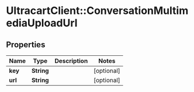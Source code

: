 # UltracartClient::ConversationMultimediaUploadUrl

## Properties
Name | Type | Description | Notes
------------ | ------------- | ------------- | -------------
**key** | **String** |  | [optional] 
**url** | **String** |  | [optional] 


